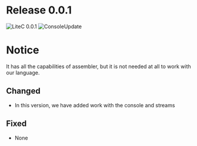 # Release 0.0.1

![LiteC 0.0.1](https://img.shields.io/badge/LiteC-0.0.1-blue?style=for-the-badge) ![ConsoleUpdate](https://img.shields.io/badge/protocol-0.aa1-orange?style=for-the-badge)

# Notice

It has all the capabilities of assembler, but it is not needed at all to work with our language.

[//]: # (## Added)
## Changed

- In this version, we have added work with the console and streams

## Fixed

- None
